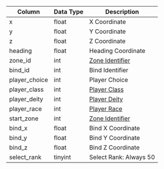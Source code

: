 | Column        | Data Type | Description                                                                   |
| ------------- | --------- | ----------------------------------------------------------------------------- |
| x             | float     | X Coordinate                                                                  |
| y             | float     | Y Coordinate                                                                  |
| z             | float     | Z Coordinate                                                                  |
| heading       | float     | Heading Coordinate                                                            |
| zone_id       | int       | [Zone Identifier](https://eqemu.gitbook.io/server/categories/zones/zone-list) |
| bind_id       | int       | Bind Identifier                                                               |
| player_choice | int       | Player Choice                                                                 |
| player_class  | int       | [Player Class](https://eqemu.gitbook.io/server/categories/player/class-list)  |
| player_deity  | int       | [Player Deity](https://eqemu.gitbook.io/server/categories/player/deity-list)  |
| player_race   | int       | [Player Race](https://eqemu.gitbook.io/server/categories/npc/race-list)       |
| start_zone    | int       | [Zone Identifier](https://eqemu.gitbook.io/server/categories/zones/zone-list) |
| bind_x        | float     | Bind X Coordinate                                                             |
| bind_y        | float     | Bind Y Coordinate                                                             |
| bind_z        | float     | Bind Z Coordinate                                                             |
| select_rank   | tinyint   | Select Rank: Always 50                                                        |